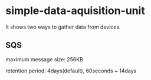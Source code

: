 # simple-data-aquisition-unit
It shows two ways to gather data from devices.


## SQS 

maximum message size: 256KB

retention period: 4days(default), 60seconds ~ 14days


